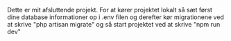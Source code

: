 Dette  er mit afsluttende projekt. For at kører projektet lokalt så sæt først dine database informationer op i .env filen og derefter kør migrationene ved at skrive "php artisan migrate" og så start projektet ved at skrive "npm run dev"
